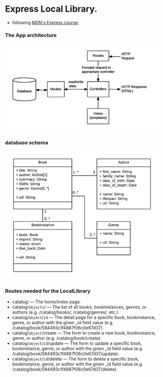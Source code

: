 # Express Local Library.
- following [MDN's Express course](https://developer.mozilla.org/en-US/docs/Learn/Server-side/Express_Nodejs).

### The App architecture
<img src="./app-arch/mvc_express.png">

### database schema
<img src="./app-arch/DB.png">

### Routes needed for the LocalLibrary
- catalog/ — The home/index page.
- catalog/`objects`/ — The list of all books, bookinstances, genres, or authors (e.g. /catalog/books/, /catalog/genres/, etc.)
- catalog/`object`/`id` — The detail page for a specific book, bookinstance, genre, or author with the given \_id field value (e.g. /catalog/book/584493c1f4887f06c0e67d37).
- catalog/`object`/create — The form to create a new book, bookinstance, genre, or author (e.g. /catalog/book/create).
- catalog/`object`/`id`/update — The form to update a specific book, bookinstance, genre, or author with the given \_id field value (e.g. /catalog/book/584493c1f4887f06c0e67d37/update).
- catalog/`object`/`id`/delete — The form to delete a specific book, bookinstance, genre, or author with the given \_id field value (e.g. /catalog/book/584493c1f4887f06c0e67d37/delete).

